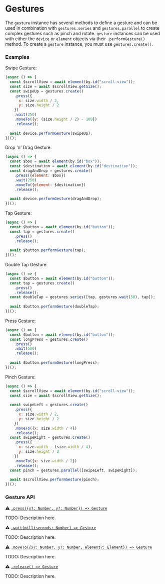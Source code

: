 # Gestures

The `gesture` instance has several methods to define a gesture and can be used in combination with `gestures.series` and `gestures.parallel` to create complex gestures such as pinch and rotate. `gesture` instances can be used with either the `device` or `element` objects via their `.performGesture()` method. To create a `gesture` instance, you must use `gestures.create()`.

### Examples

Swipe Gesture:

```javascript
(async () => {
  const $scrollView = await element(by.id("scroll-view"));
  const size = await $scrollView.getSize();
  const swipeUp = gestures.create()
    .press({
      x: size.width / 2,
      y: size.height / 2
    })
    .wait(250)
    .moveTo({y: (size.height / 2) - 100})
    .release();
  
  await device.performGesture(swipeUp);
})();
```

Drop 'n' Drag Gesture:

```javascript
(async () => {
  const $box = await element(by.id("box"));
  const $destination = await element(by.id("destination"));
  const dragAndDrop = gestures.create()
    .press({element: $box})
    .wait(250)
    .moveTo({element: $destination})
    .release();
  
  await device.performGesture(dragAndDrop);
})();
```

Tap Gesture:

```javascript
(async () => {
  const $button = await element(by.id("button"));
  const tap = gestures.create()
    .press()
    .release();
  
  await $button.performGesture(tap);
})();
```

Double Tap Gesture:

```javascript
(async () => {
  const $button = await element(by.id("button"));
  const tap = gestures.create()
    .press()
    .release();
  const doubleTap = gestures.series([tap, gestures.wait(50), tap]);
  
  await $button.performGesture(doubleTap);
})();
```

Press Gesture:

```javascript
(async () => {
  const $button = await element(by.id("button"));
  const longPress = gestures.create()
    .press()
    .wait(500)
    .release();
  
  await $button.performGesture(longPress);
})();
```

Pinch Gesture:

```javascript
(async () => {
  const $scrollView = await element(by.id("scroll-view"));
  const size = await $scrollView.getSize();
  
  const swipeLeft = gestures.create()
    .press({
      x: size.width / 2,
      y: size.height / 2
    })
    .moveTo({x: size.width / 4})
    .release();
  const swipeRight = gestures.create()
    .press({
      x: size.width - (size.width / 4),
      y: size.height / 2
    })
    .moveTo({x: size.width / 2})
    .release();
  const pinch = gestures.parallel([swipeLeft, swipeRight]);
  
  await $scrollView.performGesture(pinch);
})();
```

### Gesture API

:warning: [```.press({x?: Number, y?: Number}) => Gesture```](./gesture/press.md)

TODO: Description here.

:warning: [```.wait(milliseconds: Number) => Gesture```](./gesture/wait.md)

TODO: Description here.

:warning: [```.moveTo({x?: Number, y?: Number, element?: Element}) => Gesture```](./gesture/moveTo.md)

TODO: Description here.

:warning: [```.release() => Gesture```](./gesture/release.md)

TODO: Description here.